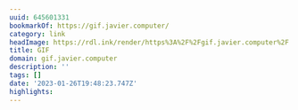 ```yaml
---
uuid: 645601331
bookmarkOf: https://gif.javier.computer/
category: link
headImage: https://rdl.ink/render/https%3A%2F%2Fgif.javier.computer%2F
title: GIF
domain: gif.javier.computer
description: ''
tags: []
date: '2023-01-26T19:48:23.747Z'
highlights:
---
```



